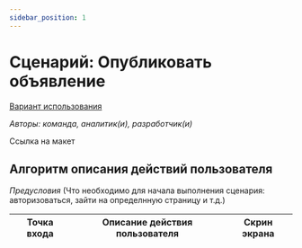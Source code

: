 ```yaml
---
sidebar_position: 1
---
```


# Сценарий: Опубликовать объявление

[Вариант использования](../../use-case/use-case.md#опубликовать-объявление)

*Авторы: команда, аналитик(и), разработчик(и)*

Ссылка на макет

## Алгоритм описания действий пользователя

*Предусловия* (Что необходимо для начала выполнения сценария: авторизоваться, зайти на определнную страницу и т.д.)

| Точка входа |  Описание действия пользователя    | Скрин экрана      |
| -------- | ------- | ------------- |


